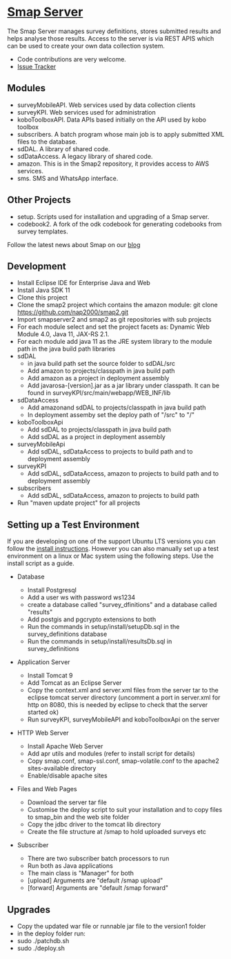 [Smap Server](http://www.smap.com.au) 
======

The Smap Server manages survey definitions, stores submitted results and helps analyse those results.  Access to the server is via REST APIS which can be used to create your own data 
collection system.

* Code contributions are very welcome. 
* [Issue Tracker](https://github.com/smap-consulting/smapserver/issues)

Modules
-------
* surveyMobileAPI. Web services used by data collection clients
* surveyKPI.  Web services used for administration
* koboToolboxAPI.  Data APIs based initially on the API used by kobo toolbox
* subscribers.  A batch program whose main job is to apply submitted XML files to the database.
* sdDAL.  A library of shared code.
* sdDataAccess.  A legacy library of shared code.
* amazon. This is in the Smap2 repository, it provides access to AWS services.
* sms.  SMS and WhatsApp interface.

Other Projects
--------------

* setup.  Scripts used for installation and upgrading of a Smap server.
* codebook2.  A fork of the odk codebook for generating codebooks from survey templates.

Follow the latest news about Smap on our [blog](http://blog.smap.com.au)

Development
-----------

*  Install Eclipse IDE for Enterprise Java and Web
*  Install Java SDK 11
*  Clone this project
*  Clone the smap2 project which contains the amazon module: git clone https://github.com/nap2000/smap2.git
*  Import smapserver2 and smap2 as git repositories with sub projects
*  For each module select and set the project facets as: Dynamic Web Module 4.0, Java 11, JAX-RS 2.1.
*  For each module add java 11 as the JRE system library to the module path in the java build path libraries
*  sdDAL
    *  in java build path set the source folder to sdDAL/src
    *  Add amazon to projects/classpath in java build path
    *  Add amazon as a project in deployment assembly
    *  Add javarosa-[version].jar as a jar library under classpath.  It can be found in surveyKPI/src/main/webapp/WEB_INF/lib
*  sdDataAccess
    *  Add amazonand sdDAL to projects/classpath in java build path
    *  In deployment assemby set the deploy path of "/src" to "/"
*  koboToolboxApi
    *  Add sdDAL to projects/classpath in java build path 
    *  Add sdDAL as a project in deployment assembly
*  surveyMobileApi
    *  Add sdDAL, sdDataAccess to projects to build path and to deployment assembly
*  surveyKPI
    *  Add sdDAL, sdDataAccess, amazon to projects to build path and to deployment assembly
*  subscribers
    *  Add sdDAL, sdDataAccess, amazon to projects to build path
*  Run "maven update project" for all projects

Setting up a Test Environment
-----------------------------

If you are developing on one of the support Ubuntu LTS versions you can follow the [install instructions](https://www.smap.com.au/docs/server-admin-install.html).  However you can also manually set up a test environment on a linux or Mac system using the following steps. Use the install script as a guide.

*  Database  
    *  Install Postgresql
    *  Add a user ws with password ws1234
    *  create a database called "survey_dfinitions" and a database called "results"
    *  Add postgis and pgcrypto extensions to both
    *  Run the commands in setup/install/setupDb.sql in the survey_definitions database
    *  Run the commands in setup/install/resultsDb.sql in survey_definitions
*  Application Server
     *  Install Tomcat 9
     *  Add Tomcat as an Eclipse Server
     *  Copy the context.xml and server.xml files from the server tar to the eclipse tomcat server directory (uncomment a port in server.xml for http on 8080, this is needed by eclipse to check that the server started ok)
     *  Run surveyKPI, surveyMobileAPI and koboToolboxApi on the server
     
*  HTTP Web Server
     *  Install Apache Web Server
     *  Add apr utils and modules (refer to install script for details)
     *  Copy smap.conf, smap-ssl.conf, smap-volatile.conf to the apache2 sites-available directory
     *  Enable/disable apache sites
*  Files and Web Pages
      *  Download the server tar file
      *  Customise the deploy script to suit your installation and to copy files to smap_bin and the web site folder 
      *  Copy the jdbc driver to the tomcat lib directory
      *  Create the file structure at /smap to hold uploaded surveys etc
*  Subscriber
      *  There are two subscriber batch processors to run
      *  Run both as Java applications
      *  The main class is "Manager" for both
      *  [upload] Arguments are "default /smap upload"
      *  [forward] Arguments are "default /smap forward"
      
  
 

Upgrades
--------

*  Copy the updated war file or runnable jar file to the version1 folder
*  in the deploy folder run:
*    sudo ./patchdb.sh
*    sudo ./deploy.sh
